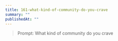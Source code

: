 ```yaml
---
title: 161-what-kind-of-community-do-you-crave
summary: ""
publishedAt: ""
---
```


> Prompt: What kind of community do you crave

